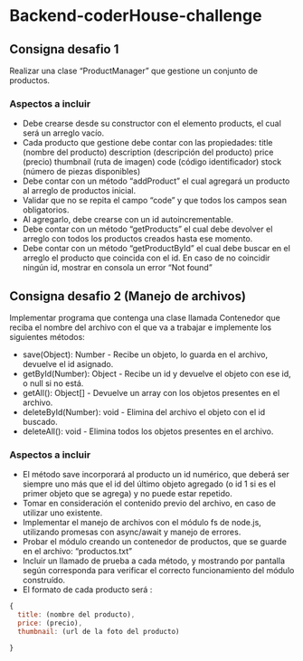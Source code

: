 # Backend-coderHouse-challenge

## Consigna desafio 1 
Realizar una clase “ProductManager” que gestione un conjunto de productos.

### Aspectos a incluir
- Debe crearse desde su constructor con el elemento products, el cual será un arreglo vacío.  
- Cada producto que gestione debe contar con las propiedades:
title (nombre del producto)
description (descripción del producto)
price (precio)
thumbnail (ruta de imagen)
code (código identificador)
stock (número de piezas disponibles)
- Debe contar con un método “addProduct” el cual agregará un producto al arreglo de productos inicial.  
- Validar que no se repita el campo “code” y que todos los campos sean obligatorios. 
- Al agregarlo, debe crearse con un id autoincrementable.
- Debe contar con un método “getProducts” el cual debe devolver el arreglo con todos los productos creados hasta ese momento.
- Debe contar con un método “getProductById” el cual debe buscar en el arreglo el producto que coincida con el id.
En caso de no coincidir ningún id, mostrar en consola un error “Not found”

## Consigna desafio 2 (Manejo de archivos)
Implementar programa que contenga una clase llamada Contenedor que reciba el nombre del archivo con el que va a trabajar e implemente los siguientes métodos:

- save(Object): Number - Recibe un objeto, lo guarda en el archivo, devuelve el id asignado.
- getById(Number): Object - Recibe un id y devuelve el objeto con ese id, o null si no está.
- getAll(): Object[] - Devuelve un array con los objetos presentes en el archivo.
- deleteById(Number): void - Elimina del archivo el objeto con el id buscado.
- deleteAll(): void - Elimina todos los objetos presentes en el archivo.

### Aspectos a incluir
- El método save incorporará al producto un id numérico, que deberá ser siempre uno más que el id del último objeto agregado (o id 1 si es el primer objeto que se agrega) y no puede estar repetido.
- Tomar en consideración el contenido previo del archivo, en caso de utilizar uno existente.
- Implementar el manejo de archivos con el módulo fs de node.js, utilizando promesas con async/await y manejo de errores.
- Probar el módulo creando un contenedor de productos, que se guarde en el archivo: “productos.txt”
- Incluir un llamado de prueba a cada método, y mostrando por pantalla según corresponda para verificar el correcto funcionamiento del módulo construído. 
- El formato de cada producto será :
```js
{
  title: (nombre del producto),
  price: (precio),
  thumbnail: (url de la foto del producto)

}
```
